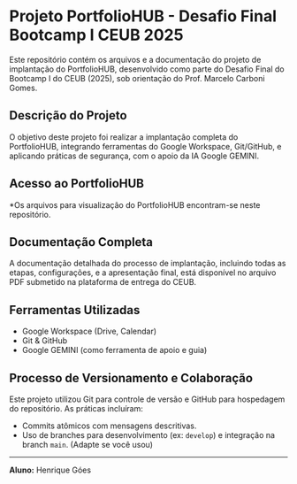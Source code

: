 # Projeto PortfolioHUB - Desafio Final Bootcamp I CEUB 2025

Este repositório contém os arquivos e a documentação do projeto de implantação do PortfolioHUB, desenvolvido como parte do Desafio Final do Bootcamp I do CEUB (2025), sob orientação do Prof. Marcelo Carboni Gomes.

## Descrição do Projeto
O objetivo deste projeto foi realizar a implantação completa do PortfolioHUB, integrando ferramentas do Google Workspace, Git/GitHub, e aplicando práticas de segurança, com o apoio da IA Google GEMINI.

## Acesso ao PortfolioHUB
*Os arquivos para visualização do PortfolioHUB encontram-se neste repositório.

## Documentação Completa
A documentação detalhada do processo de implantação, incluindo todas as etapas, configurações, e a apresentação final, está disponível no arquivo PDF submetido na plataforma de entrega do CEUB.

## Ferramentas Utilizadas
* Google Workspace (Drive, Calendar)
* Git & GitHub
* Google GEMINI (como ferramenta de apoio e guia)


## Processo de Versionamento e Colaboração
Este projeto utilizou Git para controle de versão e GitHub para hospedagem do repositório. As práticas incluíram:
* Commits atômicos com mensagens descritivas.
* Uso de branches para desenvolvimento (ex: `develop`) e integração na branch `main`. (Adapte se você usou)

---
**Aluno:** Henrique Góes
